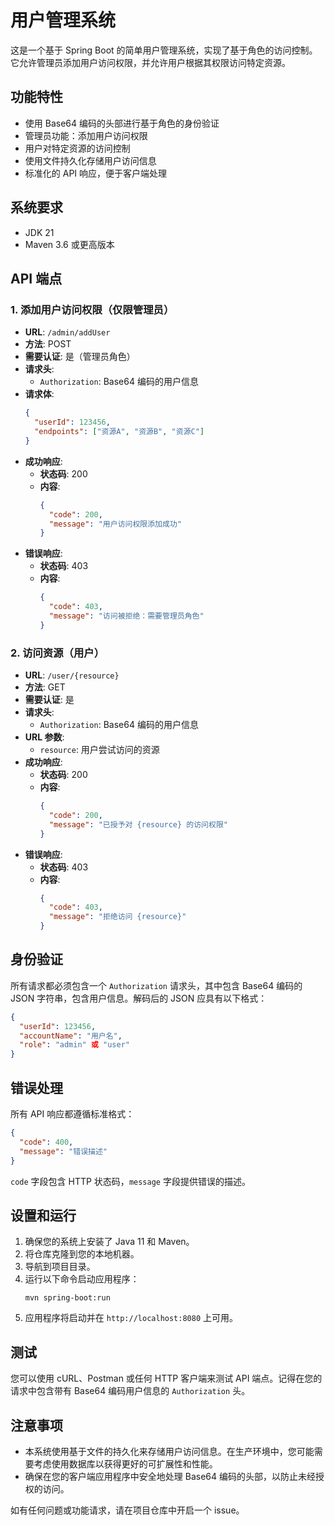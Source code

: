 # 用户管理系统

这是一个基于 Spring Boot 的简单用户管理系统，实现了基于角色的访问控制。它允许管理员添加用户访问权限，并允许用户根据其权限访问特定资源。

## 功能特性

- 使用 Base64 编码的头部进行基于角色的身份验证
- 管理员功能：添加用户访问权限
- 用户对特定资源的访问控制
- 使用文件持久化存储用户访问信息
- 标准化的 API 响应，便于客户端处理

## 系统要求

- JDK 21
- Maven 3.6 或更高版本


## API 端点

### 1. 添加用户访问权限（仅限管理员）

- **URL**: `/admin/addUser`
- **方法**: POST
- **需要认证**: 是（管理员角色）
- **请求头**:
  - `Authorization`: Base64 编码的用户信息
- **请求体**:
  ```json
  {
    "userId": 123456,
    "endpoints": ["资源A", "资源B", "资源C"]
  }
  ```
- **成功响应**:
  - **状态码**: 200
  - **内容**: 
    ```json
    {
      "code": 200,
      "message": "用户访问权限添加成功"
    }
    ```
- **错误响应**:
  - **状态码**: 403
  - **内容**: 
    ```json
    {
      "code": 403,
      "message": "访问被拒绝：需要管理员角色"
    }
    ```

### 2. 访问资源（用户）

- **URL**: `/user/{resource}`
- **方法**: GET
- **需要认证**: 是
- **请求头**:
  - `Authorization`: Base64 编码的用户信息
- **URL 参数**: 
  - `resource`: 用户尝试访问的资源
- **成功响应**:
  - **状态码**: 200
  - **内容**: 
    ```json
    {
      "code": 200,
      "message": "已授予对 {resource} 的访问权限"
    }
    ```
- **错误响应**:
  - **状态码**: 403
  - **内容**: 
    ```json
    {
      "code": 403,
      "message": "拒绝访问 {resource}"
    }
    ```

## 身份验证

所有请求都必须包含一个 `Authorization` 请求头，其中包含 Base64 编码的 JSON 字符串，包含用户信息。解码后的 JSON 应具有以下格式：

```json
{
  "userId": 123456,
  "accountName": "用户名",
  "role": "admin" 或 "user"
}
```

## 错误处理

所有 API 响应都遵循标准格式：

```json
{
  "code": 400,
  "message": "错误描述"
}
```

`code` 字段包含 HTTP 状态码，`message` 字段提供错误的描述。

## 设置和运行

1. 确保您的系统上安装了 Java 11 和 Maven。
2. 将仓库克隆到您的本地机器。
3. 导航到项目目录。
4. 运行以下命令启动应用程序：
   ```
   mvn spring-boot:run
   ```
5. 应用程序将启动并在 `http://localhost:8080` 上可用。

## 测试

您可以使用 cURL、Postman 或任何 HTTP 客户端来测试 API 端点。记得在您的请求中包含带有 Base64 编码用户信息的 `Authorization` 头。

## 注意事项

- 本系统使用基于文件的持久化来存储用户访问信息。在生产环境中，您可能需要考虑使用数据库以获得更好的可扩展性和性能。
- 确保在您的客户端应用程序中安全地处理 Base64 编码的头部，以防止未经授权的访问。

如有任何问题或功能请求，请在项目仓库中开启一个 issue。
